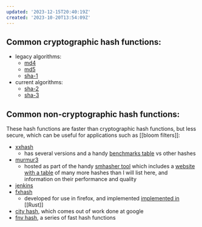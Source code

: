 ```yaml
---
updated: '2023-12-15T20:40:19Z'
created: '2023-10-20T13:54:09Z'
---
```

## Common cryptographic hash functions:

- legacy algorithms:
	- [md4](https://en.wikipedia.org/wiki/MD4)
	- [md5](https://en.wikipedia.org/wiki/MD5)
	- [sha-1](https://en.wikipedia.org/wiki/SHA-1)
- current algorithms:
	- [sha-2](https://en.wikipedia.org/wiki/SHA-2)
	- [sha-3](https://en.wikipedia.org/wiki/SHA-3)

## Common non-cryptographic hash functions:
These hash functions are faster than cryptographic hash functions, but less secure, which can be useful for applications such as [[bloom filters]]:

- [xxhash](https://github.com/Cyan4973/xxHash)
	- has several versions and a handy [benchmarks table](https://github.com/Cyan4973/xxHash#benchmarks) vs other hashes
- [murmur3](https://github.com/rurban/smhasher/blob/master/MurmurHash3.cpp)
	- hosted as part of the handy [smhasher tool](https://github.com/rurban/smhasher) which includes a [website with a table](https://rurban.github.io/smhasher/) of many more hashes than I will list here, and information on their performance and quality
- [jenkins](https://en.wikipedia.org/wiki/Jenkins_hash_function)
- [fxhash](https://nnethercote.github.io/2021/12/08/a-brutally-effective-hash-function-in-rust.html)
	- developed for use in firefox, and implemented [implemented in](https://docs.rs/fxhash/latest/fxhash/struct.FxHasher.html) [[Rust]]
- [city hash](https://github.com/google/cityhash), which comes out of work done at google
- [fnv hash](http://www.isthe.com/chongo/tech/comp/fnv/), a series of fast hash functions